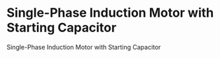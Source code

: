 # Single-Phase Induction Motor with Starting Capacitor

Single-Phase Induction Motor with Starting Capacitor
